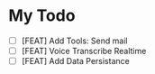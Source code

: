 # My Todo

- [ ] [FEAT] Add Tools: Send mail
- [ ] [FEAT] Voice Transcribe Realtime
- [ ] [FEAT] Add Data Persistance